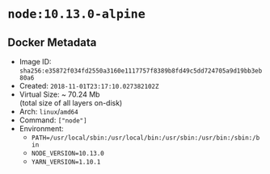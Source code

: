 # `node:10.13.0-alpine`

## Docker Metadata

- Image ID: `sha256:e35872f034fd2550a3160e1117757f8389b8fd49c5dd724705a9d19bb3eb80a6`
- Created: `2018-11-01T23:17:10.027382102Z`
- Virtual Size: ~ 70.24 Mb  
  (total size of all layers on-disk)
- Arch: `linux`/`amd64`
- Command: `["node"]`
- Environment:
  - `PATH=/usr/local/sbin:/usr/local/bin:/usr/sbin:/usr/bin:/sbin:/bin`
  - `NODE_VERSION=10.13.0`
  - `YARN_VERSION=1.10.1`
